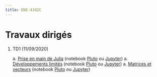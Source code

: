 ```yaml
---
title: ENE-4102C
---
```


# Travaux dirigés

1. TD1 (11/09/2020)

	a. [Prise en main de Julia](td1-part1.html) (notebook [Pluto](https://github.com/vlc1/ene-4102c-td/blob/master/td1-part1.jl) ou [Jupyter](td1-part1.ipynb))
	a. [Développements limités](td1-part2.html) (notebook [Pluto](https://github.com/vlc1/ene-4102c-td/blob/master/td1-part2.jl) ou [Jupyter](td1-part2.ipynb))
	a. [Matrices et vecteurs](td1-part3.html) (notebook [Pluto](https://github.com/vlc1/ene-4102c-td/blob/master/td1-part3.jl) ou [Jupyter](td1-part3.ipynb))

